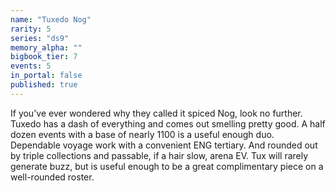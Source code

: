 ```yaml
---
name: "Tuxedo Nog"
rarity: 5
series: "ds9"
memory_alpha: ""
bigbook_tier: 7
events: 5
in_portal: false
published: true
---
```


If you've ever wondered why they called it spiced Nog, look no further. Tuxedo has a dash of everything and comes out smelling pretty good. A half dozen events with a base of nearly 1100 is a useful enough duo. Dependable voyage work with a convenient ENG tertiary. And rounded out by triple collections and passable, if a hair slow, arena EV. Tux will rarely generate buzz, but is useful enough to be a great complimentary piece on a well-rounded roster.
